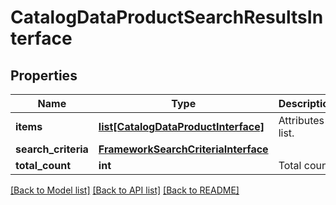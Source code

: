 # CatalogDataProductSearchResultsInterface

## Properties
Name | Type | Description | Notes
------------ | ------------- | ------------- | -------------
**items** | [**list[CatalogDataProductInterface]**](CatalogDataProductInterface.md) | Attributes list. | 
**search_criteria** | [**FrameworkSearchCriteriaInterface**](FrameworkSearchCriteriaInterface.md) |  | 
**total_count** | **int** | Total count. | 

[[Back to Model list]](../README.md#documentation-for-models) [[Back to API list]](../README.md#documentation-for-api-endpoints) [[Back to README]](../README.md)


